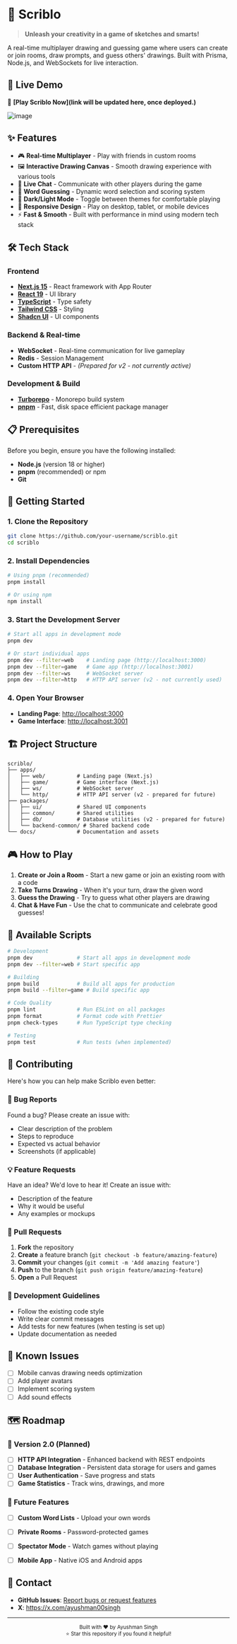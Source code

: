 # 🎨 Scriblo

> **Unleash your creativity in a game of sketches and smarts!**

A real-time multiplayer drawing and guessing game where users can create or join rooms, draw prompts, and guess others' drawings. Built with Prisma, Node.js, and WebSockets for live interaction.

## 🚀 Live Demo

🔗 **[Play Scriblo Now](link will be updated here, once deployed.)** 

![image](https://github.com/user-attachments/assets/75954420-9401-4c13-b148-6299b32ebfc8)



## ✨ Features

- 🎮 **Real-time Multiplayer** - Play with friends in custom rooms
- 🖼️ **Interactive Drawing Canvas** - Smooth drawing experience with various tools
- 💬 **Live Chat** - Communicate with other players during the game
- 🎯 **Word Guessing** - Dynamic word selection and scoring system
- 🌙 **Dark/Light Mode** - Toggle between themes for comfortable playing
- 📱 **Responsive Design** - Play on desktop, tablet, or mobile devices
- ⚡ **Fast & Smooth** - Built with performance in mind using modern tech stack

## 🛠️ Tech Stack

### Frontend
- **[Next.js 15](https://nextjs.org/)** - React framework with App Router
- **[React 19](https://react.dev/)** - UI library
- **[TypeScript](https://www.typescriptlang.org/)** - Type safety
- **[Tailwind CSS](https://tailwindcss.com/)** - Styling
- **[Shadcn UI](https://ui.shadcn.com/)** - UI components

### Backend & Real-time
- **WebSocket** - Real-time communication for live gameplay
- **Redis** - Session Management
- **Custom HTTP API** - *(Prepared for v2 - not currently active)*

### Development & Build
- **[Turborepo](https://turbo.build/)** - Monorepo build system
- **[pnpm](https://pnpm.io/)** - Fast, disk space efficient package manager

## 📋 Prerequisites

Before you begin, ensure you have the following installed:
- **Node.js** (version 18 or higher)
- **pnpm** (recommended) or npm
- **Git**

## 🚀 Getting Started

### 1. Clone the Repository
```bash
git clone https://github.com/your-username/scriblo.git
cd scriblo
```

### 2. Install Dependencies
```bash
# Using pnpm (recommended)
pnpm install

# Or using npm
npm install
```

### 3. Start the Development Server
```bash
# Start all apps in development mode
pnpm dev

# Or start individual apps
pnpm dev --filter=web    # Landing page (http://localhost:3000)
pnpm dev --filter=game   # Game app (http://localhost:3001)
pnpm dev --filter=ws     # WebSocket server
pnpm dev --filter=http   # HTTP API server (v2 - not currently used)
```

### 4. Open Your Browser
- **Landing Page**: [http://localhost:3000](http://localhost:3000)
- **Game Interface**: [http://localhost:3001](http://localhost:3001)

## 🏗️ Project Structure

```
scriblo/
├── apps/
│   ├── web/          # Landing page (Next.js)
│   ├── game/         # Game interface (Next.js)
│   ├── ws/           # WebSocket server
│   └── http/         # HTTP API server (v2 - prepared for future)
├── packages/
│   ├── ui/           # Shared UI components
│   ├── common/       # Shared utilities
│   ├── db/           # Database utilities (v2 - prepared for future)
│   └── backend-common/ # Shared backend code
└── docs/             # Documentation and assets
```

## 🎮 How to Play

1. **Create or Join a Room** - Start a new game or join an existing room with a code
2. **Take Turns Drawing** - When it's your turn, draw the given word
3. **Guess the Drawing** - Try to guess what other players are drawing
4. **Chat & Have Fun** - Use the chat to communicate and celebrate good guesses!

## 🔧 Available Scripts

```bash
# Development
pnpm dev              # Start all apps in development mode
pnpm dev --filter=web # Start specific app

# Building
pnpm build            # Build all apps for production
pnpm build --filter=game # Build specific app

# Code Quality
pnpm lint             # Run ESLint on all packages
pnpm format           # Format code with Prettier
pnpm check-types      # Run TypeScript type checking

# Testing
pnpm test             # Run tests (when implemented)
```

## 🤝 Contributing

Here's how you can help make Scriblo even better:

### 🐛 Bug Reports
Found a bug? Please create an issue with:
- Clear description of the problem
- Steps to reproduce
- Expected vs actual behavior
- Screenshots (if applicable)

### 💡 Feature Requests
Have an idea? We'd love to hear it! Create an issue with:
- Description of the feature
- Why it would be useful
- Any examples or mockups

### 🔀 Pull Requests
1. **Fork** the repository
2. **Create** a feature branch (`git checkout -b feature/amazing-feature`)
3. **Commit** your changes (`git commit -m 'Add amazing feature'`)
4. **Push** to the branch (`git push origin feature/amazing-feature`)
5. **Open** a Pull Request

### 📝 Development Guidelines
- Follow the existing code style
- Write clear commit messages
- Add tests for new features (when testing is set up)
- Update documentation as needed

## 🐛 Known Issues

- [ ] Mobile canvas drawing needs optimization
- [ ] Add player avatars
- [ ] Implement scoring system
- [ ] Add sound effects

## 🗺️ Roadmap

### 🚀 Version 2.0 (Planned)
- [ ] **HTTP API Integration** - Enhanced backend with REST endpoints
- [ ] **Database Integration** - Persistent data storage for users and games
- [ ] **User Authentication** - Save progress and stats
- [ ] **Game Statistics** - Track wins, drawings, and more

### 🎯 Future Features
- [ ] **Custom Word Lists** - Upload your own words
- [ ] **Private Rooms** - Password-protected games
- [ ] **Spectator Mode** - Watch games without playing
- [ ] **Mobile App** - Native iOS and Android apps


## 📧 Contact

- **GitHub Issues**: [Report bugs or request features](https://github.com/ayushman31/scriblo/issues)
- **X**: https://x.com/ayushman00singh

---

<div align="center">
  <sub>Built with ❤️ by Ayushman Singh</sub>
</div>

<div align="center">
  <sub>⭐ Star this repository if you found it helpful!</sub>
</div>

